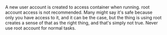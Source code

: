 A new user account is created to access container when running. root account access is not recommended.
Many might say it's safe because only you have access to it, and it can be the case, but the thing
is using root creates a sense of that as the right thing, and that's simply not true.
Never use root account for normal tasks.
